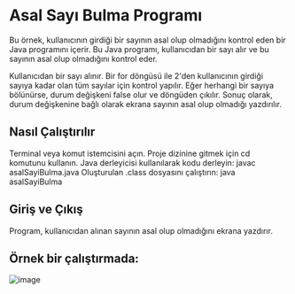 # Asal Sayı Bulma Programı

Bu örnek, kullanıcının girdiği bir sayının asal olup olmadığını kontrol eden bir Java programını içerir.
Bu Java programı, kullanıcıdan bir sayı alır ve bu sayının asal olup olmadığını kontrol eder.

Kullanıcıdan bir sayı alınır.
Bir for döngüsü ile 2'den kullanıcının girdiği sayıya kadar olan tüm sayılar için kontrol yapılır. Eğer herhangi bir sayıya bölünürse, durum değişkeni false olur ve döngüden çıkılır.
Sonuç olarak, durum değişkenine bağlı olarak ekrana sayının asal olup olmadığı yazdırılır.

## Nasıl Çalıştırılır
Terminal veya komut istemcisini açın.
Proje dizinine gitmek için cd komutunu kullanın.
Java derleyicisi kullanılarak kodu derleyin: javac asalSayiBulma.java
Oluşturulan .class dosyasını çalıştırın: java asalSayiBulma

## Giriş ve Çıkış
Program, kullanıcıdan alınan sayının asal olup olmadığını ekrana yazdırır.

## Örnek bir çalıştırmada:
![image](https://github.com/esmanur-karatas/javaAlgorithmExamples/assets/83882274/fd1b3c88-c483-436c-b6e3-a2a44987af2e)

